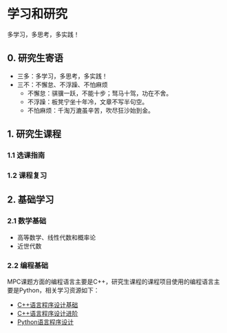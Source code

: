 # 学习和研究
多学习，多思考，多实践！

## 0. 研究生寄语
+ 三多：多学习，多思考，多实践！
+ 三不：不懈怠、不浮躁、不怕麻烦
  + 不懈怠：骐骥一跃，不能十步；驽马十驾，功在不舍。
  + 不浮躁：板凳宁坐十年冷，文章不写半句空。
  + 不怕麻烦：千淘万漉虽辛苦，吹尽狂沙始到金。

## 1. 研究生课程

### 1.1 选课指南

### 1.2 课程复习


## 2. 基础学习

### 2.1 数学基础
+ 高等数学、线性代数和概率论
+ 近世代数

### 2.2 编程基础
MPC课题方面的编程语言主要是C++，研究生课程的课程项目使用的编程语言主要是Python，相关学习资源如下：

+ [C++语言程序设计基础](https://www.xuetangx.com/course/THU08091000247/10322314)
+ [C++语言程序设计进阶](https://www.xuetangx.com/course/THU08091000248/10318294)
+ [Python语言程序设计](https://www.icourse163.org/course/BIT-268001?tid=1467117627)
